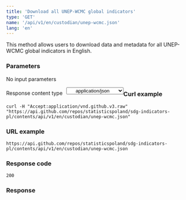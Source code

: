 ```yaml
---
title: 'Download all UNEP-WCMC global indicators'
type: 'GET'
name: '/api/v1/en/custodian/unep-wcmc.json'
lang: 'en'
---
```


This method allows users to download data and metadata for all UNEP-WCMC global indicators in English.

### Parameters

<p>No input parameters</p>

<p style='float:left;margin-top: 7px;'>Response content type</p>
<select style='float:left;padding: 0px 15px;width: 155px;margin-left: 10px;text-align-last: center;'>
  <option>application/json</option>
</select>

<div id='example1'>

<h3 id="przykładowy-curl">Curl example</h3>

<p><code class="highlighter-rouge">curl -H "Accept:application/vnd.github.v3.raw" "https://api.github.com/repos/statisticspoland/sdg-indicators-pl/contents/api/v1/en/custodian/unep-wcmc.json"</code></p>

<h3 id="przykładowy-url">URL example</h3>

<p><code class="highlighter-rouge">https://api.github.com/repos/statisticspoland/sdg-indicators-pl/contents/api/v1/en/custodian/unep-wcmc.json</code></p>

<h3 id="przykładowy-kod-odpowiedzi">Response code</h3>

<p><code class="highlighter-rouge">200</code></p>

<h3 id="przykładowa-odpowiedź">Response</h3>

<p><code class="highlighter-rouge" id="show-data-en-unep-wcmc">
</code></p>

</div>

<script>

$.getJSON('https://sdg.gov.pl/api/v1/en/custodian/unep-wcmc.json', function(data) {
    $('#show-data-en-unep-wcmc').html(JSON.stringify(data, null, 2));
});

</script>
